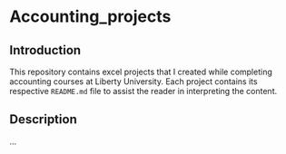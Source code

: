# Accounting_projects

## Introduction

  This repository contains excel projects that I created while completing accounting courses at Liberty University.
  Each project contains its respective `README.md` file to assist the reader in interpreting the content.


## Description
...
